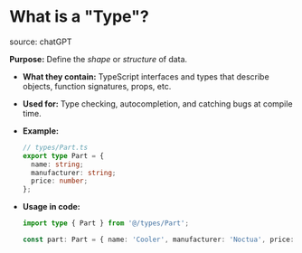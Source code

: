 # What is a "Type"?

source: chatGPT

**Purpose:** Define the *shape* or *structure* of data.

* **What they contain:**
  TypeScript interfaces and types that describe objects, function signatures, props, etc.

* **Used for:**
  Type checking, autocompletion, and catching bugs at compile time.

* **Example:**

  ```ts
  // types/Part.ts
  export type Part = {
    name: string;
    manufacturer: string;
    price: number;
  };
  ```

* **Usage in code:**

  ```ts
  import type { Part } from '@/types/Part';

  const part: Part = { name: 'Cooler', manufacturer: 'Noctua', price: 59.99 };
  ```
